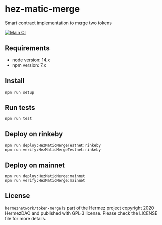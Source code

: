 # hez-matic-merge

Smart contract implementation to merge two tokens

[![Main CI](https://github.com/hermeznetwork/token-merge/actions/workflows/main.yml/badge.svg)](https://github.com/hermeznetwork/token-merge/actions/workflows/main.yml)

## Requirements

- node version: 14.x
- npm version: 7.x

## Install

```
npm run setup
```

## Run tests

```
npm run test
```

## Deploy on rinkeby

```
npm run deploy:HezMaticMergeTestnet:rinkeby
npm run verify:HezMaticMergeTestnet:rinkeby
```

## Deploy on mainnet

```
npm run deploy:HezMaticMerge:mainnet
npm run verify:HezMaticMerge:mainnet
```

## License

`hermeznetwork/token-merge` is part of the Hermez project copyright 2020 HermezDAO and published with GPL-3 license. Please check the LICENSE file for more details.
